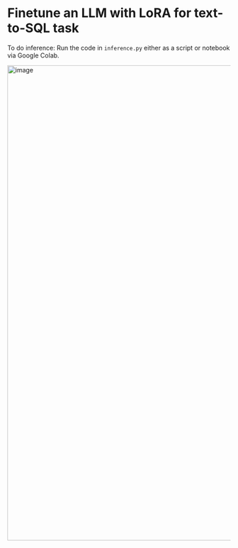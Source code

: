 # Finetune an LLM with LoRA for text-to-SQL task

To do inference: Run the code in `inference.py` either as a script or notebook via Google Colab. 

<img width="1071" alt="image" src="https://github.com/user-attachments/assets/9222dadc-2b43-4838-a7c6-7d4c5f5420f8" />
